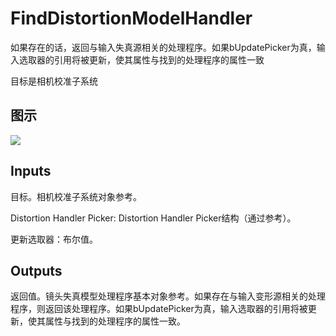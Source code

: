 # FindDistortionModelHandler

如果存在的话，返回与输入失真源相关的处理程序。如果bUpdatePicker为真，输入选取器的引用将被更新，使其属性与找到的处理程序的属性一致

目标是相机校准子系统

## 图示

![]($-20221218-19401248.png)

## Inputs

目标。相机校准子系统对象参考。

Distortion Handler Picker: Distortion Handler Picker结构（通过参考）。

更新选取器：布尔值。  

## Outputs

返回值。镜头失真模型处理程序基本对象参考。如果存在与输入变形源相关的处理程序，则返回该处理程序。如果bUpdatePicker为真，输入选取器的引用将被更新，使其属性与找到的处理程序的属性一致。
